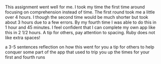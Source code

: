This assignment went well for me. I took my time the first time around focusing on comprehension instead of time. The first round took me a little over 4 hours. I though the second time would be much shorter but took about 3 hours due to a few errors. By my fourth time I was able to do this in 1 hour and 45 minutes. I feel confident that I can complete my own app like this in 2 1/2 hours. A tip for others, pay attention to spacing. Ruby does not like extra spaces!


a 3-5 sentences reflection on how this went for you
a tip for others to help conquer some part of the app that used to trip you up
the times for your first and fourth runs
